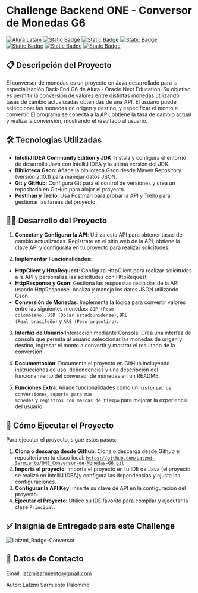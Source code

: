 # Challenge Backend ONE - Conversor de Monedas G6
[![Alura Latam](https://img.shields.io/badge/Alura-Latam-blue?style=flat)](https://www.aluracursos.com/)
[![Static Badge](https://img.shields.io/badge/ONE-Oracle_Next_Education-orange?style=flat&logo=oracle&logoColor=orange)](https://www.oracle.com/co/education/oracle-next-education/) [![Static Badge](https://img.shields.io/badge/IDE-IntelliJ_IDEA-%23ff0534?style=flat&logo=IntelliJ%20IDEA&logoColor=%232196f3)](https://www.jetbrains.com/es-es/idea/) [![Static Badge](https://img.shields.io/badge/Language-Java-%23ff0000?style=flat)](#)
[![Static Badge](https://img.shields.io/badge/Java_Library-Gson_%2F_Json-blue?style=flat&logo=json)](https://mvnrepository.com/artifact/com.google.code.gson/gson)
[![Static Badge](https://img.shields.io/badge/API-Exchange_Rate_API-%23e90000?style=flat)](https://www.exchangerate-api.com/docs/java-currency-api)
[![Static Badge](https://img.shields.io/badge/license-MIT-blue)](#)

## 📋 Descripción del Proyecto
El conversor de monedas es un proyecto en Java desarrollado para la especialización Back-End G6 de Alura - Oracle Next Education. Su objetivo es permitir la conversión de valores entre distintas monedas utilizando tasas de cambio actualizadas obtenidas de una API. El usuario puede seleccionar las monedas de origen y destino, y especificar el monto a convertir. El programa se conecta a la API, obtiene la tasa de cambio actual y realiza la conversión, mostrando el resultado al usuario.

## 🛠️ Tecnologias Utilizadas
- **IntelliJ IDEA Community Edition y JDK**: Instala y configura el entorno de desarrollo Java con IntelliJ IDEA y la última versión del JDK.
- **Biblioteca Gson**: Añade la biblioteca Gson desde Maven Repository (versión 2.10.1) para manejar datos JSON.
- **Git y GitHub**: Configura Git para el control de versiones y crea un repositorio en GitHub para alojar el proyecto.
- **Postman y Trello**: Usa Postman para probar la API y Trello para gestionar las tareas del proyecto.

## 👩‍💻 Desarrollo del Proyecto
1. **Conectar y Configurar la API**: Utiliza esta API para obtener tasas de cambio actualizadas. Regístrate en el sitio web de la API, obtiene la clave API y configúrala en tu proyecto para realizar solicitudes.

2. **Implementar Funcionalidades**:
- **HttpClient y HttpRequest**: Configura HttpClient para realizar solicitudes a la API y personaliza las solicitudes con HttpRequest.
- **HttpResponse y Gson**: Gestiona las respuestas recibidas de la API usando HttpResponse. Analiza y maneja los datos JSON utilizando Gson.
- **Conversión de Monedas**: Implementa la lógica para convertir valores entre las siguientes monedas: <code>COP (Peso colombiano)</code>, <code>USD (Dólar estadounidense)</code>, <code>BRL (Real brasileño)</code> y <code>ARS (Peso argentino)</code>.

3. **Interfaz de Usuario**:Interacción mediante Consola: Crea una interfaz de consola que permita al usuario seleccionar las monedas de origen y destino, ingresar el monto a convertir y mostrar el resultado de la conversión.
   
4. **Documentación**: Documenta el proyecto en GitHub incluyendo instrucciones de uso, dependencias y una descripción del funcionamiento del conversor de monedas en un README.
   
5. **Funciones Extra**: Añade funcionalidades como un <code>historial de conversiones</code>, <code>soporte para más monedas</code> y <code>registros con marcas de tiempo</code> para mejorar la experiencia del usuario.

## 🚀 Cómo Ejecutar el Proyecto
Para ejecutar el proyecto, sigue estos pasos:
1. **Clona o descarga desde Github**: Clona o descarga desde Github el repositorio en tu disco local: <code>https://github.com/Latzmi-Sarmiento/ONE_Conversor-de-Monedas-G6.git</code>
2. **Importa el proyecto**: Importa el proyecto en tu IDE de Java (el proyecto se realizó en IntelliJ IDEA)y configura las dependencias y ajusta las configuraciones.
3. **Configurar la API Key**: Inserte su clave de API en la configuración del proyecto.
4. **Ejecutar el Proyecto**: Utilice su IDE favorito para compilar y ejecutar la clase <code>Principal</code>.

## ✅ Insignia de Entregado para este Challenge
![Latzmi_Badge-Conversor](https://github.com/user-attachments/assets/9b269dda-f581-4a83-a46d-613badd5433e)


## 💬 Datos de Contacto
Email: latzmisarmiento@gmail.com

Autor: Latzmi Sarmiento Palomino
